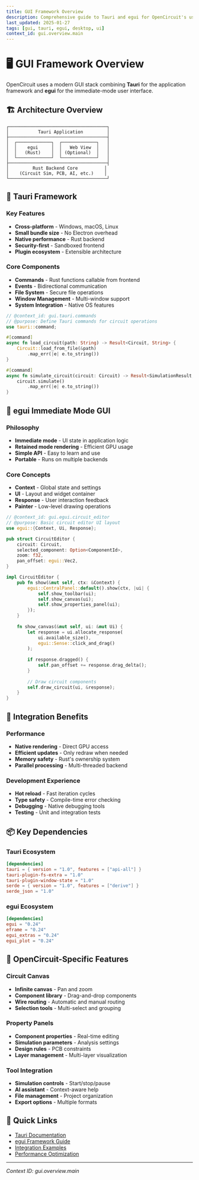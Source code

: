 ```yaml
---
title: GUI Framework Overview
description: Comprehensive guide to Tauri and egui for OpenCircuit's user interface
last_updated: 2025-01-27
tags: [gui, tauri, egui, desktop, ui]
context_id: gui.overview.main
---
```


# 🖥️ GUI Framework Overview

OpenCircuit uses a modern GUI stack combining **Tauri** for the application framework and **egui** for the immediate-mode user interface.

## 🏗️ Architecture Overview

```
┌─────────────────────────────────────┐
│           Tauri Application         │
├─────────────────────────────────────┤
│  ┌─────────────┐  ┌─────────────┐   │
│  │    egui     │  │   Web View  │   │
│  │   (Rust)    │  │ (Optional)  │   │
│  └─────────────┘  └─────────────┘   │
├─────────────────────────────────────┤
│         Rust Backend Core          │
│    (Circuit Sim, PCB, AI, etc.)    │
└─────────────────────────────────────┘
```

## 🚀 Tauri Framework

### Key Features
- **Cross-platform** - Windows, macOS, Linux
- **Small bundle size** - No Electron overhead
- **Native performance** - Rust backend
- **Security-first** - Sandboxed frontend
- **Plugin ecosystem** - Extensible architecture

### Core Components
- **Commands** - Rust functions callable from frontend
- **Events** - Bidirectional communication
- **File System** - Secure file operations
- **Window Management** - Multi-window support
- **System Integration** - Native OS features

```rust
// @context_id: gui.tauri.commands
// @purpose: Define Tauri commands for circuit operations
use tauri::command;

#[command]
async fn load_circuit(path: String) -> Result<Circuit, String> {
    Circuit::load_from_file(&path)
        .map_err(|e| e.to_string())
}

#[command]
async fn simulate_circuit(circuit: Circuit) -> Result<SimulationResult, String> {
    circuit.simulate()
        .map_err(|e| e.to_string())
}
```

## 🎨 egui Immediate Mode GUI

### Philosophy
- **Immediate mode** - UI state in application logic
- **Retained mode rendering** - Efficient GPU usage
- **Simple API** - Easy to learn and use
- **Portable** - Runs on multiple backends

### Core Concepts
- **Context** - Global state and settings
- **UI** - Layout and widget container
- **Response** - User interaction feedback
- **Painter** - Low-level drawing operations

```rust
// @context_id: gui.egui.circuit_editor
// @purpose: Basic circuit editor UI layout
use egui::{Context, Ui, Response};

pub struct CircuitEditor {
    circuit: Circuit,
    selected_component: Option<ComponentId>,
    zoom: f32,
    pan_offset: egui::Vec2,
}

impl CircuitEditor {
    pub fn show(&mut self, ctx: &Context) {
        egui::CentralPanel::default().show(ctx, |ui| {
            self.show_toolbar(ui);
            self.show_canvas(ui);
            self.show_properties_panel(ui);
        });
    }
    
    fn show_canvas(&mut self, ui: &mut Ui) {
        let response = ui.allocate_response(
            ui.available_size(),
            egui::Sense::click_and_drag()
        );
        
        if response.dragged() {
            self.pan_offset += response.drag_delta();
        }
        
        // Draw circuit components
        self.draw_circuit(ui, &response);
    }
}
```

## 🔧 Integration Benefits

### Performance
- **Native rendering** - Direct GPU access
- **Efficient updates** - Only redraw when needed
- **Memory safety** - Rust's ownership system
- **Parallel processing** - Multi-threaded backend

### Development Experience
- **Hot reload** - Fast iteration cycles
- **Type safety** - Compile-time error checking
- **Debugging** - Native debugging tools
- **Testing** - Unit and integration tests

## 📦 Key Dependencies

### Tauri Ecosystem
```toml
[dependencies]
tauri = { version = "1.0", features = ["api-all"] }
tauri-plugin-fs-extra = "1.0"
tauri-plugin-window-state = "1.0"
serde = { version = "1.0", features = ["derive"] }
serde_json = "1.0"
```

### egui Ecosystem
```toml
[dependencies]
egui = "0.24"
eframe = "0.24"
egui_extras = "0.24"
egui_plot = "0.24"
```

## 🎯 OpenCircuit-Specific Features

### Circuit Canvas
- **Infinite canvas** - Pan and zoom
- **Component library** - Drag-and-drop components
- **Wire routing** - Automatic and manual routing
- **Selection tools** - Multi-select and grouping

### Property Panels
- **Component properties** - Real-time editing
- **Simulation parameters** - Analysis settings
- **Design rules** - PCB constraints
- **Layer management** - Multi-layer visualization

### Tool Integration
- **Simulation controls** - Start/stop/pause
- **AI assistant** - Context-aware help
- **File management** - Project organization
- **Export options** - Multiple formats

## 🔗 Quick Links

- [Tauri Documentation](tauri.md)
- [egui Framework Guide](egui.md)
- [Integration Examples](integration.md)
- [Performance Optimization](performance.md)

---

*Context ID: gui.overview.main*